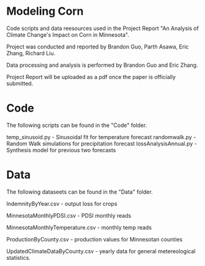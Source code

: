 # Modeling Corn

Code scripts and data reesources used in the Project Report "An Analysis of Climate Change's Impact on Corn in Minnesota". 

Project was conducted and reported by Brandon Guo, Parth Asawa, Eric Zhang, Richard Liu. 

Data processing and analysis is performed by Brandon Guo and Eric Zhang.

Project Report will be uploaded as a pdf once the paper is officially submitted. 

# Code
The following scripts can be found in the "Code" folder.

temp_sinusoid.py - Sinusoidal fit for temperature forecast
randomwalk.py - Random Walk simulations for precipitation forecast
lossAnalysisAnnual.py - Synthesis model for previous two forecasts

# Data
The following dataseets can be found in the "Data" folder. 

IndemnityByYear.csv - output loss for crops

MinnesotaMonthlyPDSI.csv - PDSI monthly reads

MinnesotaMonthlyTemperature.csv - monthly temp reads

ProductionByCounty.csv - production values for Minnesotan counties

UpdatedClimateDataByCounty.csv - yearly data for general metereological statistics. 






























































































































































